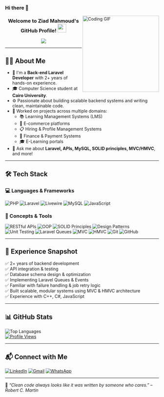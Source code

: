 ### Hi there 👋

<img width="250" align="right" src="https://c.tenor.com/_DOBjnGspYAAAAAM/code-coding.gif" alt="Coding GIF">

<h3 align="center">
  Welcome to Ziad Mahmoud's GitHub Profile!
  <img src="https://media.giphy.com/media/hvRJCLFzcasrR4ia7z/giphy.gif" width="28">
</h3>

<p align="center">
  <a href="https://github.com/DenverCoder1/readme-typing-svg">
    <img src="https://readme-typing-svg.herokuapp.com/?lines=Back-end%20Laravel%20Developer;2%20Years%20Experience;Problem%20Solver%20%26%20Clean%20Code%20Advocate;Always%20learning%20and%20building!&font=Fira%20Code&center=true&width=440&height=45&color=F75C7E&vCenter=true&size=22">
  </a>
</p>

---

## 👨‍💻 About Me

- 🏢 I'm a **Back-end Laravel Developer** with 2+ years of hands-on experience.
- 🎓 Computer Science student at **Cairo University**.
- ⚙️ Passionate about building scalable backend systems and writing clean, maintainable code.
- 🚀 Worked on projects across multiple domains:
  - 📚 Learning Management Systems (LMS)
  - 🛒 E-commerce platforms
  - 📋 Hiring & Profile Management Systems
  - 💸 Finance & Payment Systems
  - 🎓 E-Learning portals
- 💬 Ask me about **Laravel, APIs, MySQL, SOLID principles, MVC/HMVC**, and more!

---

## 🛠 Tech Stack

### 💻 Languages & Frameworks

![PHP](https://img.shields.io/badge/PHP-777BB4?style=for-the-badge&logo=php&logoColor=white)
![Laravel](https://img.shields.io/badge/Laravel-F05340?style=for-the-badge&logo=laravel&logoColor=white)
![Livewire](https://img.shields.io/badge/Livewire-4E56A6?style=for-the-badge&logo=laravel&logoColor=white)
![MySQL](https://img.shields.io/badge/MySQL-005C84?style=for-the-badge&logo=mysql&logoColor=white)
![JavaScript](https://img.shields.io/badge/JavaScript-F7DF1E?style=for-the-badge&logo=javascript&logoColor=black)

### 🔧 Concepts & Tools

![RESTful APIs](https://img.shields.io/badge/RESTful%20APIs-00599C?style=for-the-badge&logo=api&logoColor=white)
![OOP](https://img.shields.io/badge/OOP-1A1A1A?style=for-the-badge&logo=oop&logoColor=white)
![SOLID Principles](https://img.shields.io/badge/SOLID-Principles-blueviolet?style=for-the-badge)
![Design Patterns](https://img.shields.io/badge/Design%20Patterns-232F3E?style=for-the-badge)
![Unit Testing](https://img.shields.io/badge/Unit%20Tests-25A162?style=for-the-badge)
![Laravel Queues](https://img.shields.io/badge/Laravel%20Queues-FF2D20?style=for-the-badge)
![MVC](https://img.shields.io/badge/MVC-2C3E50?style=for-the-badge)
![HMVC](https://img.shields.io/badge/HMVC-4B4B4B?style=for-the-badge)
![Git](https://img.shields.io/badge/Git-F05032?style=for-the-badge&logo=git&logoColor=white)
![GitHub](https://img.shields.io/badge/GitHub-100000?style=for-the-badge&logo=github&logoColor=white)

---

## 🚀 Experience Snapshot

✅ 2+ years of backend development  
✅ API integration & testing  
✅ Database schema design & optimization  
✅ Implementing Laravel Queues & Events  
✅ Familiar with failure handling & job retry logic  
✅ Built scalable, modular systems using MVC & HMVC architecture  
✅ Experience with C++, C#, JavaScript  

---

## 📊 GitHub Stats

<img align="left" src="https://github-readme-stats.vercel.app/api/top-langs?username=ziadbadr1&show_icons=true&locale=en&layout=compact&theme=radical" alt="Top Languages" />
<br clear="both">

<a href="https://komarev.com/ghpvc/?username=ziadbadr1&style=for-the-badge">
  <img src="https://komarev.com/ghpvc/?username=ziadbadr1&style=for-the-badge" alt="Profile Views">
</a>

---

## 📬 Connect with Me

[![LinkedIn](https://img.shields.io/badge/LinkedIn-0A66C2?style=for-the-badge&logo=linkedin&logoColor=white)](https://www.linkedin.com/in/ziad-mahmoud-badr-8452ba1ba/)
[![Gmail](https://img.shields.io/badge/Gmail-EA4335?style=for-the-badge&logo=gmail&logoColor=white)](mailto:Ziadbadr5947@gmail.com)
[![WhatsApp](https://img.shields.io/badge/WhatsApp-25D366?style=for-the-badge&logo=whatsapp&logoColor=white)](https://wa.me/01125022055)

---

📌 _“Clean code always looks like it was written by someone who cares.” – Robert C. Martin_

